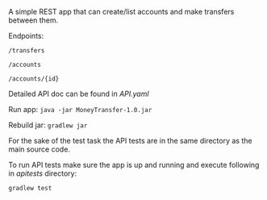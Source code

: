 A simple REST app that can create/list accounts and make transfers between them.

Endpoints:

`/transfers`

`/accounts`

`/accounts/{id}`

Detailed API doc can be found in _API.yaml_

Run app: `java -jar MoneyTransfer-1.0.jar`

Rebuild jar:
`gradlew jar`

For the sake of the test task the API tests are in the same directory as the main source code.

To run API tests make sure the app is up and running and execute following in _apitests_ directory:

`gradlew test`
